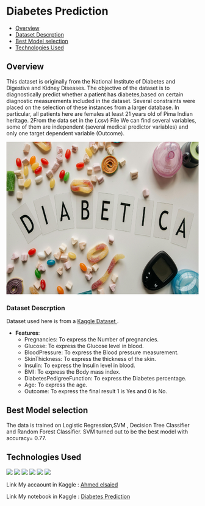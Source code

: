 # Diabetes Prediction 

- [Overview](#overview)
- [Dataset Descrption](#dataset-descrption)
- [Best Model selection](#best-model-selection)
- [Technologies Used](#technologies-used)

## Overview
This dataset is originally from the National Institute of Diabetes and Digestive and Kidney Diseases. 
The objective of the dataset is to diagnostically predict whether a patient has diabetes,based on certain diagnostic measurements included in the dataset. Several constraints were placed
on the selection of these instances from a larger database.
In particular, all patients here are females at least 21 years old of Pima Indian heritage.
2From the data set in the (.csv) File We can find several variables, some of them are independent
(several medical predictor variables) and only one target dependent variable (Outcome).

<img src = "https://github.com/ahmedsaeed620/Diabetes/blob/main/Images/22.jpg" width = 1000 height = 400/> 

### Dataset Descrption

Dataset used here is from a [Kaggle Dataset ](https://www.kaggle.com/datasets/akshaydattatraykhare/diabetes-dataset). 

* **Features**:
  - Pregnancies: To express the Number of pregnancies.
  - Glucose: To express the Glucose level in blood. 
  - BloodPressure: To express the Blood pressure measurement. 
  - SkinThickness: To express the thickness of the skin. 
  - Insulin: To express the Insulin level in blood. 
  - BMI: To express the Body mass index. 
  - DiabetesPedigreeFunction: To express the Diabetes percentage. 
  - Age: To express the age.
  - Outcome: To express the final result 1 is Yes and 0 is No.
 
## Best Model selection

The data is trained on Logistic Regression,SVM , Decision Tree Classifier and  Random Forest Classifier. SVM turned out to be the best model with accuracy= 0.77.

## Technologies Used

[![](https://img.shields.io/badge/Python-FFD43B?style=for-the-badge&logo=python&logoColor=darkgreen)](https://www.python.org)
[![](https://img.shields.io/badge/scikit_learn-F7931E?style=for-the-badge&logo=scikit-learn&logoColor=white)](https://scikit-learn.org/stable/)
[![](https://img.shields.io/badge/Numpy-777BB4?style=for-the-badge&logo=numpy&logoColor=white)](https://numpy.org) 
[![](https://img.shields.io/badge/Pandas-2C2D72?style=for-the-badge&logo=pandas&logoColor=white)](https://pandas.pydata.org)
[![](https://img.shields.io/badge/Plotly-239120?style=for-the-badge&logo=plotly&logoColor=white)](https://plotly.com) 
[![](https://img.shields.io/badge/conda-342B029.svg?&style=for-the-badge&logo=anaconda&logoColor=white)](https://www.anaconda.com)


Link My accaount in Kaggle : [Ahmed elsaied](https://www.kaggle.com/ahmedsaied3122)

Link My notebook in Kaggle : [Diabetes Prediction](https://www.kaggle.com/code/ahmedsaied3122/diabetes-svm-lr-dt-rf)
